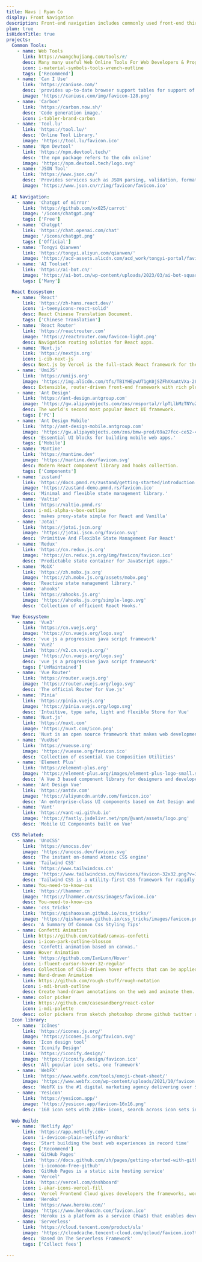 ```yaml
---
title: Navs | Ryan Co
display: Front Navigation
description: Front-end navigation includes commonly used front-end third-party websites, front-end knowledge, and front-end related content.
plum: true
isHidenTitle: true
projects:
  Common Tools:
    - name: Web Tools
      link: https://wangchujiang.com/tools/#/
      desc: Many many useful Web Online Tools For Web Developers & Programmers
      icon: i-material-symbols-tools-wrench-outline
      tags: ['Recommend']
    - name: 'Can I Use'
      link: 'https://caniuse.com/'
      desc: 'provides up-to-date browser support tables for support of front-end web technologies on desktop and mobile web browsers.'
      image: 'https://caniuse.com/img/favicon-128.png'
    - name: 'Carbon'
      link: 'https://carbon.now.sh/'
      desc: 'Code generation image.'
      icon: i-tabler-brand-carbon
    - name: 'Tool.lu'
      link: 'https://tool.lu/'
      desc: 'Online Tool Library.'
      image: 'https://tool.lu/favicon.ico'
    - name: 'Npm Devtool'
      link: 'https://npm.devtool.tech/'
      desc: 'the npm package refers to the cdn online'
      image: 'https://npm.devtool.tech/logo.svg'
    - name: 'JSON Tool'
      link: 'https://www.json.cn/'
      desc: 'Provides services such as JSON parsing, validation, formatting, compression, editors, and the conversion between JSON and XML.'
      image: 'https://www.json.cn/r/img/favicon/favicon.ico'
    
  AI Navigation:
    - name: 'Chatgpt of mirror'
      link: 'https://github.com/xx025/carrot'
      image: '/icons/chatgpt.png'
      tags: ['Free']
    - name: 'Chatgpt'
      link: 'https://chat.openai.com/chat'
      image: '/icons/chatgpt.png'
      tags: ['Official']
    - name: 'Tongyi Qianwen'
      link: 'https://tongyi.aliyun.com/qianwen/'
      image: 'https://acd-assets.alicdn.com/acd_work/tongyi-portal/favicon.png'
    - name: 'AI Toolset'
      link: 'https://ai-bot.cn/'
      image: 'https://ai-bot.cn/wp-content/uploads/2023/03/ai-bot-square-logo.png'
      tags: ['Many']

  React Ecosystem:
    - name: 'React'
      link: 'https://zh-hans.react.dev/'
      icon: 'i-teenyicons-react-solid'
      desc: React Chinese Translation Document.
      tags: ['Chinese Translation']
    - name: 'React Router'
      link: 'https://reactrouter.com'
      image: 'https://reactrouter.com/favicon-light.png'
      desc: Navigation routing solution for React apps.
    - name: 'Next.js'
      link: 'https://nextjs.org'
      icon: i-cib-next-js
      desc: Next.js by Vercel is the full-stack React framework for the web.
    - name: 'UmiJS'
      link: 'https://umijs.org'
      image: 'https://img.alicdn.com/tfs/TB1YHEpwUT1gK0jSZFhXXaAtVXa-28-27.svg'
      desc: Extensible, router-driven front-end framework with rich plugins.
    - name: 'Ant Design'
      link: 'https://ant-design.antgroup.com'
      image: 'https://gw.alipayobjects.com/zos/rmsportal/rlpTLlbMzTNYuZGGCVYM.png'
      desc: The world's second most popular React UI framework.
      tags: ['PC']
    - name: 'Ant Design Mobile'
      link: 'http://ant-design-mobile.antgroup.com'
      image: 'https://gw.alipayobjects.com/zos/bmw-prod/69a27fcc-ce52-4f27-83f1-c44541e9b65d.svg'
      desc: 'Essential UI blocks for building mobile web apps.'
      tags: ['Mobile']
    - name: 'Mantine'
      link: 'https://mantine.dev'
      image: 'https://mantine.dev/favicon.svg'
      desc: Modern React component library and hooks collection.
      tags: ['Components']
    - name: 'zustand'
      link: 'https://docs.pmnd.rs/zustand/getting-started/introduction'
      image: 'https://zustand-demo.pmnd.rs/favicon.ico'
      desc: 'Minimal and flexible state management library.'
    - name: 'Valtio'
      link: 'https://valtio.pmnd.rs'
      icon: i-mdi-alpha-v-box-outline
      desc: 'makes proxy-state simple for React and Vanilla'
    - name: 'Jotai'
      link: 'https://jotai.jscn.org'
      image: 'https://jotai.jscn.org/favicon.svg'
      desc: 'Primitive And Flexible State Management For React'
    - name: 'Redux'
      link: 'https://cn.redux.js.org'
      image: 'https://cn.redux.js.org/img/favicon/favicon.ico'
      desc: 'Predictable state container for JavaScript apps.'
    - name: 'MobX'
      link: 'https://zh.mobx.js.org'
      image: 'https://zh.mobx.js.org/assets/mobx.png'
      desc: 'Reactive state management library.'
    - name: 'ahooks'
      link: 'https://ahooks.js.org'
      image: 'https://ahooks.js.org/simple-logo.svg'
      desc: 'Collection of efficient React Hooks.'

  Vue Ecosystem:
    - name: 'Vue3'
      link: 'https://cn.vuejs.org'
      image: 'https://cn.vuejs.org/logo.svg'
      desc: 'vue js a progressive java script framework'
    - name: 'Vue2'
      link: 'https://v2.cn.vuejs.org/'
      image: 'https://cn.vuejs.org/logo.svg'
      desc: 'vue js a progressive java script framework'
      tags: ['UnMaintained']
    - name: 'Vue Router'
      link: 'https://router.vuejs.org'
      image: 'https://router.vuejs.org/logo.svg'
      desc: 'The official Router for Vue.js'
    - name: 'Pinia'
      link: 'https://pinia.vuejs.org'
      image: 'https://pinia.vuejs.org/logo.svg'
      desc: 'Intuitive, type safe, light and flexible Store for Vue'
    - name: 'Nuxt.js'
      link: 'https://nuxt.com'
      image: 'https://nuxt.com/icon.png'
      desc: 'Nuxt is an open source framework that makes web development intuitive and powerful. '
    - name: 'VueUse'
      link: 'https://vueuse.org'
      image: 'https://vueuse.org/favicon.ico'
      desc: 'Collection of essential Vue Composition Utilities'
    - name: 'Element Plus'
      link: 'https://element-plus.org'
      image: 'https://element-plus.org/images/element-plus-logo-small.svg'
      desc: 'A Vue 3 based component library for designers and developers'
    - name: 'Ant Design Vue'
      link: 'https://antdv.com'
      image: 'https://aliyuncdn.antdv.com/favicon.ico'
      desc: 'An enterprise-class UI components based on Ant Design and Vue'
    - name: 'Vant'
      link: 'https://vant-ui.github.io'
      image: 'https://fastly.jsdelivr.net/npm/@vant/assets/logo.png'
      desc: 'Mobile UI Components built on Vue'

  CSS Related:
    - name: 'UnoCSS'
      link: 'https://unocss.dev'
      image: 'https://unocss.dev/favicon.svg'
      desc: 'The instant on-demand Atomic CSS engine'
    - name: 'Tailwind CSS'
      link: 'https://www.tailwindcss.cn'
      image: 'https://www.tailwindcss.cn/favicons/favicon-32x32.png?v=3'
      desc: 'Tailwind CSS is a utility-first CSS framework for rapidly building modern websites without ever leaving your HTML.'
    - name: You-need-to-know-css
      link: 'https://lhammer.cn'
      image: 'https://lhammer.cn/css/images/favicon.ico'
      desc: You-need-to-know-css
    - name: 'css_tricks'
      link: 'https://qishaoxuan.github.io/css_tricks/'
      image: 'https://qishaoxuan.github.io/css_tricks/images/favicon.png'
      desc: 'A Summary Of Common Css Styling Tips'
    - name: Confetti Animation
      link: https://github.com/catdad/canvas-confetti
      icon: i-icon-park-outline-blossom
      desc: 'Confetti animation based on canvas.'
    - name: Hover Animation
      link: 'https://github.com/IanLunn/Hover'
      icon: i-fluent-cursor-hover-32-regular
      desc: Collection of CSS3-driven hover effects that can be applied to links, buttons, logos, SVG, featured images, and more. Easily apply to your own elements, modify, or just use for inspiration. Available in CSS, Sass, and LESS.
    - name: Hand-drawn Animation
      link: https://github.com/rough-stuff/rough-notation
      icon: i-mdi-brush-outline
      desc: Create hand-drawn annotations on the web and animate them.
    - name: color picker
      link: https://github.com/casesandberg/react-color
      icon: i-mdi-palette
      desc: color pickers from sketch photoshop chrome github twitter and more
  Icon library:
    - name: 'Icônes'
      link: 'https://icones.js.org/'
      image: 'https://icones.js.org/favicon.svg'
      desc: 'Icon design tool'
    - name: 'Iconify Design'
      link: 'https://iconify.design/'
      image: 'https://iconify.design/favicon.ico'
      desc: 'All popular icon sets, one framework'
    - name: 'WebFX'
      link: 'https://www.webfx.com/tools/emoji-cheat-sheet/'
      image: 'https://www.webfx.com/wp-content/uploads/2021/10/favicon.png'
      desc: 'WebFX is the #1 digital marketing agency delivering over $6B in revenue for our clients. Get a free proposal and explore our digital marketing services.'
    - name: 'Yesicon'
      link: 'https://yesicon.app/'
      image: 'https://yesicon.app/favicon-16x16.png'
      desc: '168 icon sets with 210k+ icons, search across icon sets in multiple languages'
  
  Web Build:
    - name: 'Netlify App'
      link: 'https://app.netlify.com/'
      icon: 'i-devicon-plain-netlify-wordmark'
      desc: 'Start building the best web experiences in record time'
      tags: ['Recommend']
    - name: 'GitHub Pages'
      link: 'https://docs.github.com/zh/pages/getting-started-with-github-pages'
      icon: 'i-icomoon-free-github'
      desc: 'GitHub Pages is a static site hosting service'
    - name: 'Vercel'
      link: 'https://vercel.com/dashboard'
      icon: i-akar-icons-vercel-fill
      desc:  Vercel Frontend Cloud gives developers the frameworks, workflows, and infrastructure to build a faster, more personalized Web.
    - name: 'Heroku'
      link: 'https://www.heroku.com/'
      image: 'https://www.herokucdn.com/favicon.ico'
      desc: 'Heroku is a platform as a service (PaaS) that enables developers to build, run, and operate applications entirely in the cloud.'   
    - name: 'Serverless'
      link: 'https://cloud.tencent.com/product/sls'
      image: 'https://cloudcache.tencent-cloud.com/qcloud/favicon.ico?t=201902181234'
      desc: 'Based On The Serverless Framework'
      tags: ['Collect fees']
  
---
```

<!-- @layout-full-width -->

<NavsTabs :description="frontmatter.description" />

<NavsList :projects="frontmatter.projects" />